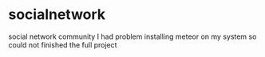 # socialnetwork
social network community 
I had problem installing meteor on my system so could not finished the full project 
